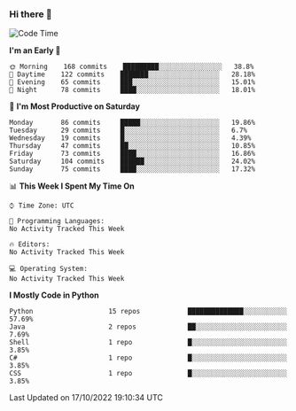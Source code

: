 ### Hi there 👋

<!--START_SECTION:waka-->
![Code Time](http://img.shields.io/badge/Code%20Time-260%20hrs%2027%20mins-blue)

**I'm an Early 🐤** 

```text
🌞 Morning    168 commits    █████████░░░░░░░░░░░░░░░░   38.8% 
🌆 Daytime    122 commits    ███████░░░░░░░░░░░░░░░░░░   28.18% 
🌃 Evening    65 commits     ███░░░░░░░░░░░░░░░░░░░░░░   15.01% 
🌙 Night      78 commits     ████░░░░░░░░░░░░░░░░░░░░░   18.01%

```
📅 **I'm Most Productive on Saturday** 

```text
Monday       86 commits     █████░░░░░░░░░░░░░░░░░░░░   19.86% 
Tuesday      29 commits     █░░░░░░░░░░░░░░░░░░░░░░░░   6.7% 
Wednesday    19 commits     █░░░░░░░░░░░░░░░░░░░░░░░░   4.39% 
Thursday     47 commits     ██░░░░░░░░░░░░░░░░░░░░░░░   10.85% 
Friday       73 commits     ████░░░░░░░░░░░░░░░░░░░░░   16.86% 
Saturday     104 commits    ██████░░░░░░░░░░░░░░░░░░░   24.02% 
Sunday       75 commits     ████░░░░░░░░░░░░░░░░░░░░░   17.32%

```


📊 **This Week I Spent My Time On** 

```text
⌚︎ Time Zone: UTC

💬 Programming Languages: 
No Activity Tracked This Week

🔥 Editors: 
No Activity Tracked This Week

💻 Operating System: 
No Activity Tracked This Week

```

**I Mostly Code in Python** 

```text
Python                   15 repos            ██████████████░░░░░░░░░░░   57.69% 
Java                     2 repos             ██░░░░░░░░░░░░░░░░░░░░░░░   7.69% 
Shell                    1 repo              █░░░░░░░░░░░░░░░░░░░░░░░░   3.85% 
C#                       1 repo              █░░░░░░░░░░░░░░░░░░░░░░░░   3.85% 
CSS                      1 repo              █░░░░░░░░░░░░░░░░░░░░░░░░   3.85%

```



 Last Updated on 17/10/2022 19:10:34 UTC
<!--END_SECTION:waka-->

<!--
**e1630m/e1630m** is a ✨ _special_ ✨ repository because its `README.md` (this file) appears on your GitHub profile.

Here are some ideas to get you started:

- 🔭 I’m currently working on ...
- 🌱 I’m currently learning ...
- 👯 I’m looking to collaborate on ...
- 🤔 I’m looking for help with ...
- 💬 Ask me about ...
- 📫 How to reach me: ...
- 😄 Pronouns: ...
- ⚡ Fun fact: ...
-->
